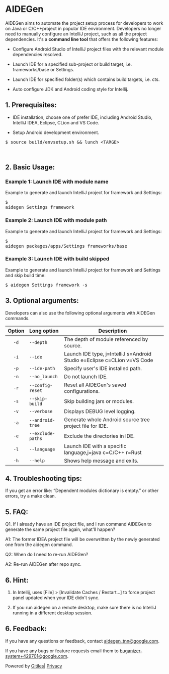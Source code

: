 <!DOCTYPE html><html lang="en"><head><meta charset="utf-8"><title>AIDEGen</title><link rel="stylesheet" type="text/css" href="/+static/base.css"/><link rel="stylesheet" type="text/css" href="/+static/doc.css"/><link rel="stylesheet" type="text/css" href="/+static/prettify/prettify.css"/><!-- default customHeadTagPart --></head><body class="Site"><header class="Site-header "><div class="Header"><div class="Header-title"></div></div></header><div class="Site-content Site-Content--markdown"><div class="Container"><div class="doc"><h1><a class="h" name="AIDEGen" href="#AIDEGen"><span></span></a><a class="h" name="aidegen" href="#aidegen"><span></span></a>AIDEGen</h1><p>AIDEGen aims to automate the project setup process for developers to work on Java or C/C++project in popular IDE environment. Developers no longer need to manually configure an IntelliJ project, such as all the project dependencies. It&#39;s a <strong>command line tool</strong> that offers the following features:</p><ul><li><p>Configure Android Studio of IntelliJ project files with the relevant module dependencies resolved.</p></li><li><p>Launch IDE for a specified sub-project or build target, i.e. frameworks/base or Settings.</p></li><li><p>Launch IDE for specified folder(s) which contains build targets, i.e. cts.</p></li><li><p>Auto configure JDK and Android coding style for Intellij.</p></li></ul><h2><a class="h" name="1_Prerequisites" href="#1_Prerequisites"><span></span></a><a class="h" name="1_prerequisites" href="#1_prerequisites"><span></span></a>1. Prerequisites:</h2><ul><li><p>IDE installation, choose one of prefer IDE, including Android Studio, IntelliJ IDEA, Eclipse, CLion and VS Code.</p></li><li><p>Setup Android development environment.</p></li></ul><pre class="code">$ source build/envsetup.sh &amp;&amp; lunch &lt;TARGE&gt;
</pre><h2><a class="h" name="2_Basic-Usage" href="#2_Basic-Usage"><span></span></a><a class="h" name="2_basic-usage" href="#2_basic-usage"><span></span></a>2. Basic Usage:</h2><h3><a class="h" name="Example-1_Launch-IDE-with-module-name" href="#Example-1_Launch-IDE-with-module-name"><span></span></a><a class="h" name="example-1_launch-ide-with-module-name" href="#example-1_launch-ide-with-module-name"><span></span></a>Example 1: Launch IDE with module name</h3><p>Example to generate and launch IntelliJ project for framework and Settings:</p><pre class="code">$ aidegen Settings framework
</pre><h3><a class="h" name="Example-2_Launch-IDE-with-module-path" href="#Example-2_Launch-IDE-with-module-path"><span></span></a><a class="h" name="example-2_launch-ide-with-module-path" href="#example-2_launch-ide-with-module-path"><span></span></a>Example 2: Launch IDE with module path</h3><p>Example to generate and launch IntelliJ project for framework and Settings:</p><pre class="code">$ aidegen packages/apps/Settings frameworks/base
</pre><h3><a class="h" name="Example-3_Launch-IDE-with-build-skipped" href="#Example-3_Launch-IDE-with-build-skipped"><span></span></a><a class="h" name="example-3_launch-ide-with-build-skipped" href="#example-3_launch-ide-with-build-skipped"><span></span></a>Example 3: Launch IDE with build skipped</h3><p>Example to generate and launch IntelliJ project for framework and Settings and skip build time:</p><pre class="code">$ aidegen Settings framework -s
</pre><h2><a class="h" name="3_Optional-arguments" href="#3_Optional-arguments"><span></span></a><a class="h" name="3_optional-arguments" href="#3_optional-arguments"><span></span></a>3. Optional arguments:</h2><p>Developers can also use the following optional arguments with AIDEGen commands.</p><table><thead><tr><th align="center">Option</th><th align="left">Long option</th><th>Description</th></tr></thead><tbody><tr><td align="center"><code class="code">-d</code></td><td align="left"><code class="code">--depth</code></td><td>The depth of module referenced by source.</td></tr><tr><td align="center"><code class="code">-i</code></td><td align="left"><code class="code">--ide</code></td><td>Launch IDE type, j=IntelliJ s=Android Studio e=Eclipse c=CLion v=VS Code</td></tr><tr><td align="center"><code class="code">-p</code></td><td align="left"><code class="code">--ide-path</code></td><td>Specify user&#39;s IDE installed path.</td></tr><tr><td align="center"><code class="code">-n</code></td><td align="left"><code class="code">--no_launch</code></td><td>Do not launch IDE.</td></tr><tr><td align="center"><code class="code">-r</code></td><td align="left"><code class="code">--config-reset</code></td><td>Reset all AIDEGen&#39;s saved configurations.</td></tr><tr><td align="center"><code class="code">-s</code></td><td align="left"><code class="code">--skip-build</code></td><td>Skip building jars or modules.</td></tr><tr><td align="center"><code class="code">-v</code></td><td align="left"><code class="code">--verbose</code></td><td>Displays DEBUG level logging.</td></tr><tr><td align="center"><code class="code">-a</code></td><td align="left"><code class="code">--android-tree</code></td><td>Generate whole Android source tree project file for IDE.</td></tr><tr><td align="center"><code class="code">-e</code></td><td align="left"><code class="code">--exclude-paths</code></td><td>Exclude the directories in IDE.</td></tr><tr><td align="center"><code class="code">-l</code></td><td align="left"><code class="code">--language</code></td><td>Launch IDE with a specific language,j=java c=C/C++ r=Rust</td></tr><tr><td align="center"><code class="code">-h</code></td><td align="left"><code class="code">--help</code></td><td>Shows help message and exits.</td></tr></tbody></table><h2><a class="h" name="4_Troubleshooting-tips" href="#4_Troubleshooting-tips"><span></span></a><a class="h" name="4_troubleshooting-tips" href="#4_troubleshooting-tips"><span></span></a>4. Troubleshooting tips:</h2><p>If you get an error like: &ldquo;Dependent modules dictionary is empty.&rdquo; or other errors, try a make clean.</p><h2><a class="h" name="5_FAQ" href="#5_FAQ"><span></span></a><a class="h" name="5_faq" href="#5_faq"><span></span></a>5. FAQ:</h2><p>Q1. If I already have an IDE project file, and I run command AIDEGen to generate the same project file again, what&#39;ll happen?</p><p>A1: The former IDEA project file will be overwritten by the newly generated one from the aidegen command.</p><p>Q2: When do I need to re-run AIDEGen?</p><p>A2: Re-run AIDEGen after repo sync.</p><h2><a class="h" name="6_Hint" href="#6_Hint"><span></span></a><a class="h" name="6_hint" href="#6_hint"><span></span></a>6. Hint:</h2><ol><li><p>In Intellij, uses [File] &gt; [Invalidate Caches / Restart...] to force project panel updated when your IDE didn&#39;t sync.</p></li><li><p>If you run aidegen on a remote desktop, make sure there is no IntelliJ running in a different desktop session.</p></li></ol><h2><a class="h" name="6_Feedback" href="#6_Feedback"><span></span></a><a class="h" name="6_feedback" href="#6_feedback"><span></span></a>6. Feedback:</h2><p>If you have any questions or feedback, contact <a href="mailto:aidegen_tnn@google.com">aidegen_tnn@google.com</a>.</p><p>If you have any bugs or feature requests email them to <a href="mailto:buganizer-system+429701@google.com">buganizer-system+429701@google.com</a>.</p></div></div></div><!-- default customFooter --><footer class="Site-footer"><div class="Footer"><span class="Footer-poweredBy">Powered by <a href="https://gerrit.googlesource.com/gitiles/">Gitiles</a>| <a href="https://policies.google.com/privacy">Privacy</a></span><div class="Footer-links"></div></div></footer></body></html>